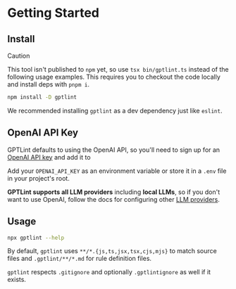 # Getting Started

## Install

> [!CAUTION]
> This tool isn't published to `npm` yet, so use `tsx bin/gptlint.ts` instead of the following usage examples. This requires you to checkout the code locally and install deps with `pnpm i`.

```sh
npm install -D gptlint
```

We recommended installing `gptlint` as a dev dependency just like `eslint`.

## OpenAI API Key

GPTLint defaults to using the OpenAI API, so you'll need to sign up for an [OpenAI API key](https://platform.openai.com/docs/quickstart?context=node) and add it to

Add your `OPENAI_API_KEY` as an environment variable or store it in a `.env` file in your project's root.

**GPTLint supports all LLM providers** including **local LLMs**, so if you don't want to use OpenAI, follow the docs for configuring other [LLM providers](./llm-providers.md).

## Usage

```sh
npx gptlint --help
```

By default, `gptlint` uses `**/*.{js,ts,jsx,tsx,cjs,mjs}` to match source files and `.gptlint/**/*.md` for rule definition files.

`gptlint` respects `.gitignore` and optionally `.gptlintignore` as well if it exists.
